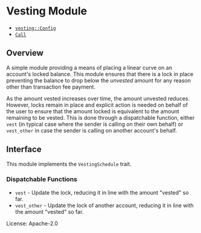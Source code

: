 # Vesting Module

- [`vesting::Config`](https://docs.rs/pallet-vesting/latest/pallet_vesting/trait.Config.html)
- [`Call`](https://docs.rs/pallet-vesting/latest/pallet_vesting/enum.Call.html)

## Overview

A simple module providing a means of placing a linear curve on an account's locked balance. This
module ensures that there is a lock in place preventing the balance to drop below the _unvested_
amount for any reason other than transaction fee payment.

As the amount vested increases over time, the amount unvested reduces. However, locks remain in
place and explicit action is needed on behalf of the user to ensure that the amount locked is
equivalent to the amount remaining to be vested. This is done through a dispatchable function,
either `vest` (in typical case where the sender is calling on their own behalf) or `vest_other`
in case the sender is calling on another account's behalf.

## Interface

This module implements the `VestingSchedule` trait.

### Dispatchable Functions

- `vest` - Update the lock, reducing it in line with the amount "vested" so far.
- `vest_other` - Update the lock of another account, reducing it in line with the amount
  "vested" so far.

[`call`]: ./enum.Call.html
[`config`]: ./trait.Config.html

License: Apache-2.0

